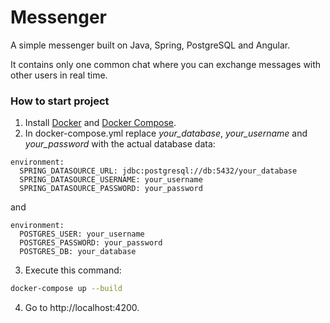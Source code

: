 # Messenger

A simple messenger built on Java, Spring, PostgreSQL and Angular.

It contains only one common chat where you can exchange messages with other users in real time.

### How to start project

1. Install [Docker](https://docs.docker.com/engine/install/)
   and [Docker Compose](https://docs.docker.com/compose/install/).
2. In docker-compose.yml replace *your_database*, *your_username* and *your_password* with the actual database data:

```
environment:
  SPRING_DATASOURCE_URL: jdbc:postgresql://db:5432/your_database
  SPRING_DATASOURCE_USERNAME: your_username
  SPRING_DATASOURCE_PASSWORD: your_password
```

and

```
environment:
  POSTGRES_USER: your_username
  POSTGRES_PASSWORD: your_password
  POSTGRES_DB: your_database
```

3. Execute this command:

```bash
docker-compose up --build
```

4. Go to http://localhost:4200.